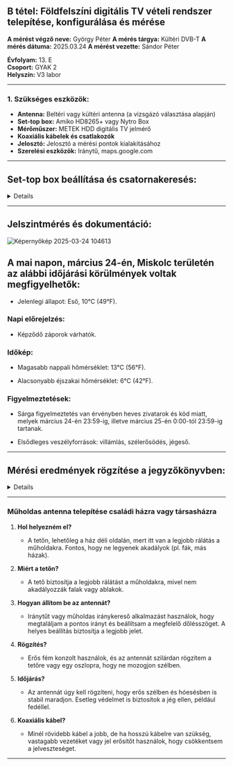## B tétel: Földfelszíni digitális TV vételi rendszer telepítése, konfigurálása és mérése

**A mérést végző neve:** György Péter
**A mérés tárgya:** Kültéri DVB-T
**A mérés dátuma:**  2025.03.24 
**A mérést vezette:** Sándor Péter  

**Évfolyam:** 13. E  
**Csoport:** GYAK 2  
**Helyszín:**   V3 labor

---

### 1. Szükséges eszközök:
- **Antenna:** Beltéri vagy kültéri antenna (a vizsgázó választása alapján)
- **Set-top box:** Amiko HD8265+ vagy Nytro Box
- **Mérőműszer:** METEK HDD digitális TV jelmérő
- **Koaxiális kábelek és csatlakozók**
- **Jelosztó:** Jelosztó a mérési pontok kialakításához
- **Szerelési eszközök:** Iránytű, maps.google.com

---

## Set-top box beállítása és csatornakeresés:

<details>

![1742812684618](https://github.com/user-attachments/assets/591c4304-ef40-4a67-bed4-5fd3b679d0fd)  

![1742812684603](https://github.com/user-attachments/assets/49d0011a-24d6-4854-a265-24a85986ac96)  


</details>

---

## Jelszintmérés és dokumentáció:

![Képernyőkép 2025-03-24 104613](https://github.com/user-attachments/assets/4712808b-1d54-43ac-b8b2-d80c390ff7d6)  

## A mai napon, március 24-én, Miskolc területén az alábbi időjárási körülmények voltak megfigyelhetők:​

- Jelenlegi állapot: Eső, 10°C (49°F).​

### Napi előrejelzés:
- Képződő záporok várhatók.​

### Időkép:

- Magasabb nappali hőmérséklet: 13°C (56°F).​

- Alacsonyabb éjszakai hőmérséklet: 6°C (42°F).​

### Figyelmeztetések:

- Sárga figyelmeztetés van érvényben heves zivatarok és köd miatt, melyek március 24-én 23:59-ig, illetve március 25-én 0:00-tól 23:59-ig tartanak.​

- Elsődleges veszélyforrások: villámlás, szélerősödés, jégeső.

---

## Mérési eredmények rögzítése a jegyzőkönyvben:

<details>

![426040158-887ae27e-9a02-4d76-aa6a-c44c4f3e466d](https://github.com/user-attachments/assets/79928786-9a42-475a-9049-e00a44c29c88)  
  
![CSillapítás](https://github.com/user-attachments/assets/ea3f0a32-1bea-41ba-85b2-f44f441610ea)  
![Noise MArgin](https://github.com/user-attachments/assets/70f5c5d5-97ab-4bfc-9730-a98352770a92)  

![MER](https://github.com/user-attachments/assets/162abaf0-b073-4aac-8839-5e96f9699305)  

</details>

---

### Műholdas antenna telepítése családi házra vagy társasházra

1. **Hol helyezném el?**
   - A tetőn, lehetőleg a ház déli oldalán, mert itt van a legjobb rálátás a műholdakra. Fontos, hogy ne legyenek akadályok (pl. fák, más házak).

2. **Miért a tetőn?**
   - A tető biztosítja a legjobb rálátást a műholdakra, mivel nem akadályozzák falak vagy ablakok.

3. **Hogyan állítom be az antennát?**
   - Iránytűt vagy műholdas iránykereső alkalmazást használok, hogy megtaláljam a pontos irányt és beállítsam a megfelelő dőlésszöget. A helyes beállítás biztosítja a legjobb jelet.

4. **Rögzítés?**
   - Erős fém konzolt használok, és az antennát szilárdan rögzítem a tetőre vagy egy oszlopra, hogy ne mozogjon szélben.

5. **Időjárás?**
   - Az antennát úgy kell rögzíteni, hogy erős szélben és hóesésben is stabil maradjon. Esetleg védelmet is biztosítok a jég ellen, például fedéllel.

6. **Koaxiális kábel?**
   - Minél rövidebb kábel a jobb, de ha hosszú kábelre van szükség, vastagabb vezetéket vagy jel erősítőt használok, hogy csökkentsem a jelveszteséget.

---
